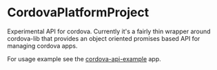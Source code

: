 # CordovaPlatformProject
Experimental API for cordova. Currently it's a fairly thin wrapper around cordova-lib that provides an object oriented promises based API for managing cordova apps.

For usage example see the [cordova-api-example](https://github.com/kamrik/cordova-api-example/blob/master/README.md) app.
